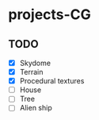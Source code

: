 # projects-CG

## TODO

- [x] Skydome
- [X] Terrain
- [X] Procedural textures
- [ ] House
- [ ] Tree
- [ ] Alien ship